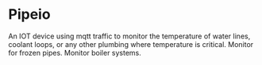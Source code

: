 # Pipeio
An IOT device using mqtt traffic to monitor the temperature of water lines, coolant loops, or any other plumbing where temperature is critical. Monitor for frozen pipes. Monitor boiler systems. 
